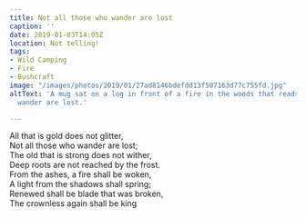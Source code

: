 ```yaml
---
title: Not all those who wander are lost
caption: ''
date: 2019-01-03T14:05Z
location: Not telling!
tags:
- Wild Camping
- Fire
- Bushcraft
image: "/images/photos/2019/01/27ad8146bdefdd13f507163d77c755fd.jpg"
altText: 'A mug sat on a log in front of a fire in the woods that reads: Not all who
  wander are lost.'

---
```

All that is gold does not glitter,   
Not all those who wander are lost;   
The old that is strong does not wither,   
Deep roots are not reached by the frost.   
From the ashes, a fire shall be woken,   
A light from the shadows shall spring;   
Renewed shall be blade that was broken,   
The crownless again shall be king